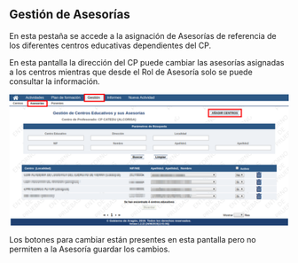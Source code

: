 ## Gestión de Asesorías

En esta pestaña se accede a la asignación de Asesorías de referencia de los diferentes centros educativas dependientes del CP.

En esta pantalla la dirección del CP puede cambiar las asesorías asignadas a los centros  mientras que desde el Rol de Asesoría solo se puede consultar la información.

![](https://raw.githubusercontent.com/catedu/manualdoceo/master/assets/Seleccion_773.png)

Los botones para cambiar están presentes en esta pantalla pero no permiten a la Asesoría guardar los cambios.

